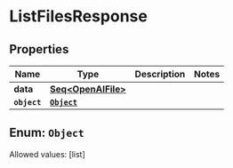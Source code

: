 

# ListFilesResponse


## Properties

Name | Type | Description | Notes
------------ | ------------- | ------------- | -------------
**data** | [**Seq&lt;OpenAIFile&gt;**](OpenAIFile.md) |  | 
**`object`** | [**`Object`**](#`Object`) |  | 


## Enum: `Object`
Allowed values: [list]




